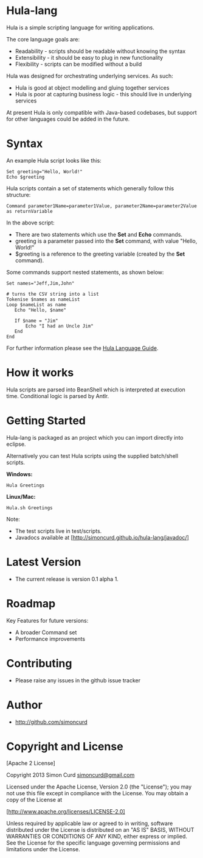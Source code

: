 # Hula-lang 

Hula is a simple scripting language for writing applications. 

The core language goals are:

* Readability - scripts should be readable without knowing the syntax
* Extensibility - it should be easy to plug in new functionality
* Flexibility - scripts can be modified without a build

Hula was designed for orchestrating underlying services. As such:

* Hula is good at object modelling and gluing together services
* Hula is poor at capturing business logic - this should live in underlying services  

At present Hula is only compatible with Java-based codebases, but support for other languages could be added in the future.

# Syntax


An example Hula script looks like this:

```
Set greeting="Hello, World!"
Echo $greeting
```

Hula scripts contain a set of statements which generally follow this structure:

```
Command parameter1Name=parameter1Value, parameter2Name=parameter2Value as returnVariable
```

In the above script:

* There are two statements which use the **Set** and **Echo** commands.
* greeting is a parameter passed into the **Set** command, with value "Hello, World!"
* $greeting is a reference to the greeting variable (created by the **Set** command).

Some commands support nested statements, as shown below:

```
Set names="Jeff,Jim,John"

# turns the CSV string into a list
Tokenise $names as nameList
Loop $nameList as name
   Echo "Hello, $name"
   
   If $name = "Jim"
       Echo "I had an Uncle Jim"
   End
End
```

For further information please see the [Hula Language Guide](https://github.com/simoncurd/hula-lang/wiki/Hula-Language-Guide).

# How it works

Hula scripts are parsed into BeanShell which is interpreted at execution time. Conditional logic is parsed by Antlr. 

# Getting Started

Hula-lang is packaged as an project which you can import directly into eclipse. 

Alternatively you can test Hula scripts using the supplied batch/shell scripts.

**Windows:**

	Hula Greetings
	
**Linux/Mac:**

	Hula.sh Greetings

Note: 
* The test scripts live in test/scripts.
* Javadocs available at [http://simoncurd.github.io/hula-lang/javadoc/]

# Latest Version

* The current release is version 0.1 alpha 1. 

# Roadmap

Key Features for future versions:

* A broader Command set
* Performance improvements

# Contributing

* Please raise any issues in the github issue tracker

# Author

* http://github.com/simoncurd

# Copyright and License

[Apache 2 License]

Copyright 2013 Simon Curd simoncurd@gmail.com

Licensed under the Apache License, Version 2.0 (the "License"); you may not use this file except in compliance with the License. You may obtain a copy of the License at

[http://www.apache.org/licenses/LICENSE-2.0]

Unless required by applicable law or agreed to in writing, software distributed under the License is distributed on an "AS IS" BASIS, WITHOUT WARRANTIES OR CONDITIONS OF ANY KIND, either express or implied. See the License for the specific language governing permissions and limitations under the License.
